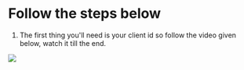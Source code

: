 <h1> Follow the steps below</h1>

1. The first thing you'll need is your client id so follow the video given below, watch it till the end.
<img src="https://media.giphy.com/media/jNyGn3TYWeqc9etVnj/giphy.gif">

